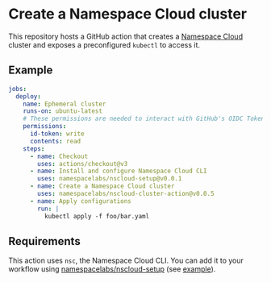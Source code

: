 # Create a Namespace Cloud cluster

This repository hosts a GitHub action that creates a [Namespace Cloud](https://cloud.namespace.so)
cluster and exposes a preconfigured `kubectl` to access it.

## Example

```yaml
jobs:
  deploy:
    name: Ephemeral cluster
    runs-on: ubuntu-latest
    # These permissions are needed to interact with GitHub's OIDC Token endpoint.
    permissions:
      id-token: write
      contents: read
    steps:
      - name: Checkout
        uses: actions/checkout@v3
      - name: Install and configure Namespace Cloud CLI
        uses: namespacelabs/nscloud-setup@v0.0.1
      - name: Create a Namespace Cloud cluster
        uses: namespacelabs/nscloud-cluster-action@v0.0.5
      - name: Apply configurations
        run: |
          kubectl apply -f foo/bar.yaml
```

## Requirements

This action uses `nsc`, the Namespace Cloud CLI.
You can add it to your workflow using [namespacelabs/nscloud-setup](https://github.com/namespacelabs/nscloud-setup)
(see [example](#example)).
